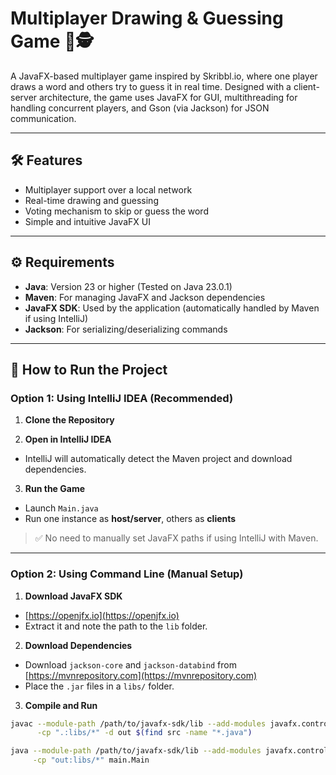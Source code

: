 # Multiplayer Drawing & Guessing Game 🎨🕵️

A JavaFX-based multiplayer game inspired by Skribbl.io, where one player draws a word and others try to guess it in real time. Designed with a client-server architecture, the game uses JavaFX for GUI, multithreading for handling concurrent players, and Gson (via Jackson) for JSON communication.

---

## 🛠 Features

- Multiplayer support over a local network
- Real-time drawing and guessing
- Voting mechanism to skip or guess the word
- Simple and intuitive JavaFX UI

---

## ⚙️ Requirements

- **Java**: Version 23 or higher (Tested on Java 23.0.1)
- **Maven**: For managing JavaFX and Jackson dependencies
- **JavaFX SDK**: Used by the application (automatically handled by Maven if using IntelliJ)
- **Jackson**: For serializing/deserializing commands

---

## 🚀 How to Run the Project

### Option 1: Using IntelliJ IDEA (Recommended)

1. **Clone the Repository**  

2. **Open in IntelliJ IDEA**  
- IntelliJ will automatically detect the Maven project and download dependencies.

3. **Run the Game**  
- Launch `Main.java`
- Run one instance as **host/server**, others as **clients**

> ✅ No need to manually set JavaFX paths if using IntelliJ with Maven.

---

### Option 2: Using Command Line (Manual Setup)

1. **Download JavaFX SDK**  
- [https://openjfx.io](https://openjfx.io)
- Extract it and note the path to the `lib` folder.

2. **Download Dependencies**  
- Download `jackson-core` and `jackson-databind` from [https://mvnrepository.com](https://mvnrepository.com)
- Place the `.jar` files in a `libs/` folder.

3. **Compile and Run**
```bash
javac --module-path /path/to/javafx-sdk/lib --add-modules javafx.controls,javafx.fxml \
      -cp ".:libs/*" -d out $(find src -name "*.java")

java --module-path /path/to/javafx-sdk/lib --add-modules javafx.controls,javafx.fxml \
     -cp "out:libs/*" main.Main
